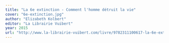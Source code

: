 ```yaml
---
title: "La 6e extinction - Comment l'homme détruit la vie"
cover: "6e-extinction.jpg"
author: "Elizabeth Kolbert"
editor: "La Librairie Vuibert"
year: 2015
url: "http://www.la-librairie-vuibert.com/livre/9782311100617-la-6e-extinction-comment-lhomme-detruit-la-vie"
---
```

